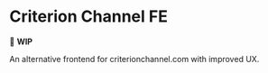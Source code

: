 # Criterion Channel FE

:construction: **WIP**

An alternative frontend for criterionchannel.com with improved UX.
